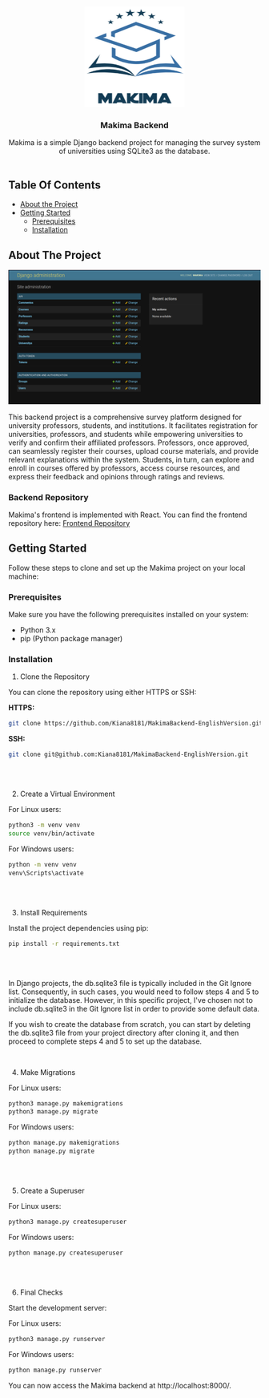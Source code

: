 <br/>
<p align="center">
  <a href="https://github.com/jnjl;l../Makima">
    <img src="images/logo.png" alt="Logo" width="200" height="200">
  </a>

  <h3 align="center">Makima Backend</h3>

  <p align="center">
    Makima is a simple Django backend project for managing the survey system of universities using SQLite3 as the database.
    <br/>
    <br/>
  </p>
</p>



## Table Of Contents

* [About the Project](#about-the-project)
* [Getting Started](#getting-started)
  * [Prerequisites](#prerequisites)
  * [Installation](#installation)

## About The Project

![Screen Shot](images/screenshot.png)

This backend project is a comprehensive survey platform designed for university professors, students, and institutions. It facilitates registration for universities, professors, and students while empowering universities to verify and confirm their affiliated professors. Professors, once approved, can seamlessly register their courses, upload course materials, and provide relevant explanations within the system. Students, in turn, can explore and enroll in courses offered by professors, access course resources, and express their feedback and opinions through ratings and reviews.

### Backend Repository
Makima's frontend is implemented with React. You can find the frontend repository here:
[Frontend Repository](https://github.com/Kiana8181/MakimaFrontend-EnglishVersion)

## Getting Started

Follow these steps to clone and set up the Makima project on your local machine:

### Prerequisites

Make sure you have the following prerequisites installed on your system:

- Python 3.x
- pip (Python package manager)

### Installation

1. Clone the Repository

You can clone the repository using either HTTPS or SSH:

**HTTPS:**
```sh
git clone https://github.com/Kiana8181/MakimaBackend-EnglishVersion.git
```

**SSH:**
```sh
git clone git@github.com:Kiana8181/MakimaBackend-EnglishVersion.git
```
<br/>
<br/>

2. Create a Virtual Environment

For Linux users:
```sh
python3 -m venv venv
source venv/bin/activate
```

For Windows users:
```sh
python -m venv venv
venv\Scripts\activate
```
<br/>
<br/>

3. Install Requirements

Install the project dependencies using pip:

```sh
pip install -r requirements.txt
```
<br/>
<br/>

In Django projects, the db.sqlite3 file is typically included in the Git Ignore list. Consequently, in such cases, you would need to follow steps 4 and 5 to initialize the database. However, in this specific project, I've chosen not to include db.sqlite3 in the Git Ignore list in order to provide some default data.

If you wish to create the database from scratch, you can start by deleting the db.sqlite3 file from your project directory after cloning it, and then proceed to complete steps 4 and 5 to set up the database.

<br/>

4. Make Migrations

For Linux users:
```sh
python3 manage.py makemigrations
python3 manage.py migrate
```

For Windows users:
```sh
python manage.py makemigrations
python manage.py migrate
```
<br/>
<br/>

5. Create a Superuser

For Linux users:
```sh
python3 manage.py createsuperuser
```

For Windows users:
```sh
python manage.py createsuperuser
```
<br/>
<br/>

6. Final Checks

Start the development server:

For Linux users:
```sh
python3 manage.py runserver
```

For Windows users:
```sh
python manage.py runserver
```

You can now access the Makima backend at http://localhost:8000/.
